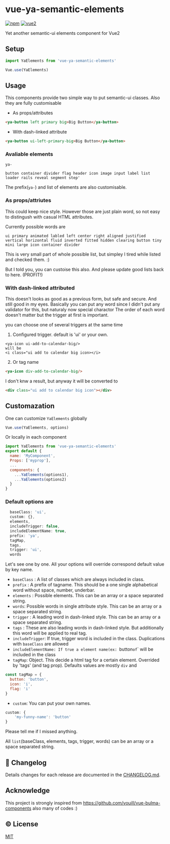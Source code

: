 # vue-ya-semantic-elements



[![npm](https://img.shields.io/npm/v/vue-ya-semantic-elements.svg)](https://www.npmjs.com/package/vue-ya-semantic-elements)
[![vue2](https://img.shields.io/badge/vue-2.x-brightgreen.svg)](https://vuejs.org/)

Yet another semantic-ui elements component for Vue2


## Setup
```js
import YaElements from 'vue-ya-semantic-elements'

Vue.use(YaElements)
```

## Usage

This components provide two simple way to put semantic-ui classes. Also they are fully customisable

* As props/attributes
```html
<ya-button left primary big>Big Button</ya-button>
```

* With dash-linked attribute
```html
<ya-button ui-left-primary-big>Big Button</ya-button>
```

### Avaliable elements
`ya-`
```
button container divider flag header icon image input label list loader rails reveal segment step'
```
The prefix(`ya-`) and list of elements are also customisable.

### As props/attriutes
This could keep nice style. However those are just plain word, so not easy to distingush with casual HTML attributes.

Currently possible words are
```
ui primary animated labled left center right aligned justified vertical horizontal fluid inverted fitted hidden clearing button tiny mini large icon container divider
```

This is very small part of whole possible list, but simpley I tired while listed and checked them. :)

But I told you, you can custoise this also. And please update good lists back to here. (PROFIT!)

### With dash-linked attributed
This doesn't looks as good as a previous form, but safe and secure. And still good in my eyes.
Basically you can put any word since I didn't put any validator for this, but naturaly now special charactor
The order of each word doesn't matter but the trigger at first is important.

you can choose one of several triggers at the same time

1. Configured trigger. default is 'ui' or your own.
```
<ya-icon ui-add-to-calendar-big/>
will be
<i class="ui add to calendar big icon></i>
```
2. Or tag name
```html
<ya-icon div-add-to-calendar-big/>
```

I don't knw a result, but anyway it will be converted to
```html
<div class="ui add to calendar big icon"></div>
```


## Customazation
One can customize `YaElements` globally
```js
Vue.use(YaElements, options)
```
Or locally in each component
```js
import YaElements from 'vue-ya-semantic-elements'
export default {
  name: 'MyComponent',
  Props: ['myprop'],
  ...
  components: {
    ...YaElements(options1),
    ...YaElements(options2)
  }
}
```

### Default options are
```js
  baseClass: 'ui',
  custom: {},
  elements,
  includeTrigger: false,
  includeElementName: true,
  prefix: 'ya',
  tagMap,
  tags,
  trigger: 'ui',
  words

```
Let's see one by one. All your options will override correspond default value by key name.

* `baseClass` : A list of classes which are always included in class.
* `prefix` : A prefix of tagname. This should be a one single alphabetical word without space, number, underbar.
* `elements` : Possible elements. This can be an array or a space separated string.
* `words`: Possible words in single attribute style. This can be an array or a space separated string.
* `trigger` : A leading word in dash-linked style. This can be an array or a space separated string.
* `tags` : These are also leading words in dash-linked style. But additionally this word will be applied to real tag.
* `includeTrigger`: If true, trigger word is included in the class. Duplications with `baseClass` are allowed
* `includeElementName: If true a element name(ex: `button` of `<ya-button>` will be included in the class
* `tagMap`: Object. This decide a html tag for a certain element. Overrided by 'tags' (and tag prop). Defaults values are mostly `div` and
```js
const tagMap = {
  button: 'button',
  icon: 'i',
  flag: 'i'
}
```
* `custom`: You can put your own names.
```js
custom: {
	'my-funny-name': 'button'
}
```

Please tell me if I missed anything.


All `list`(baseClass, elements, tags, trigger, words) can be an array or a space separated string.




## :scroll: Changelog
Details changes for each release are documented in the [CHANGELOG.md](https://github.com/qgp9/vue-ya-semantic-elements/blob/dev/CHANGELOG.md).


## Acknowledge
This project is strongly inspired from https://github.com/vouill/vue-bulma-components also many of codes :)



## :copyright: License

[MIT](http://opensource.org/licenses/MIT)
